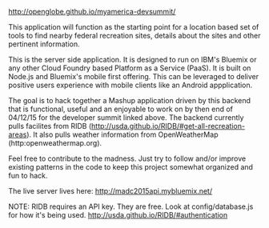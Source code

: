 http://openglobe.github.io/myamerica-devsummit/

This application will function as the starting point for a location based set of tools to
find nearby federal recreation sites, details about the sites and other pertinent information.

This is the server side application. It is designed to run on IBM's Bluemix or any other Cloud
Foundry based Platform as a Service (PaaS). It is built on Node.js and Bluemix's mobile first
offering. This can be leveraged to deliver positive users experience with mobile clients like
an Android appplication.

The goal is to hack together a Mashup application driven by this backend that is functional,
useful and an enjoyable to work on by then end of 04/12/15 for the developer summit linked above.
The backend currently pulls facilites from RIDB (http://usda.github.io/RIDB/#get-all-recreation-areas).
It also pulls weather information from OpenWeatherMap (http:openweathermap.org).

Feel free to contribute to the madness. Just try to follow and/or improve existing patterns in the code
to keep this project somewhat organized and fun to hack.

The live server lives here: http://madc2015api.mybluemix.net/

NOTE: RIDB requires an API key. They are free. Look at config/database.js for how it's being used.
http://usda.github.io/RIDB/#authentication
